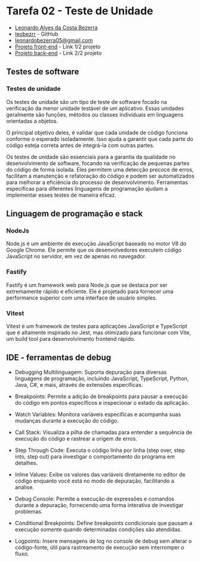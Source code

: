 # Tarefa 02 - Teste de Unidade

* [Leonardo Alves da Costa Bezerra](https://www.instagram.com/leobezrr_/)
* [leobezrr](https://github.com/leonardobezrr) - GitHub
* leonardobezerra05@gmail.com
* [Projeto front-end](https://github.com/leonardobezrr/sig-estoque-front-end) - Link 1/2 projeto
* [Projeto back-end](https://github.com/leonardobezrr/sig-estoque-back-end) - Link 2/2 projeto

## Testes de software

### Testes de unidade
Os testes de unidade são um tipo de teste de software focado na verificação da menor unidade testável de um aplicativo. Essas unidades geralmente são funções, métodos ou classes individuais em linguagens orientadas a objetos.

O principal objetivo deles, é validar que cada unidade de código funciona conforme o esperado isoladamente. Isso ajuda a garantir que cada parte do código esteja correta antes de integrá-la com outras partes.

Os testes de unidade são essenciais para a garantia da qualidade no desenvolvimento de software, focando na verificação de pequenas partes do código de forma isolada. Eles permitem uma detecção precoce de erros, facilitam a manutenção e refatoração do código e podem ser automatizados para melhorar a eficiência do processo de desenvolvimento. Ferramentas específicas para diferentes linguagens de programação ajudam a implementar esses testes de maneira eficaz.

## Linguagem de programação e stack 
### NodeJs
Node.js é um ambiente de execução JavaScript baseado no motor V8 do Google Chrome. Ele permite que os desenvolvedores executem código JavaScript no servidor, em vez de apenas no navegador.

### Fastify
Fastify é um framework web para Node.js que se destaca por ser extremamente rápido e eficiente. Ele é projetado para fornecer uma performance superior com uma interface de usuário simples.

### Vitest
Vitest é um framework de testes para aplicações JavaScript e TypeScript que é altamente inspirado no Jest, mas otimizado para funcionar com Vite, um build tool para desenvolvimento frontend rápido.

## IDE - ferramentas de debug 
* Debugging Multilinguagem: Suporta depuração para diversas linguagens de programação, incluindo JavaScript, TypeScript, Python, Java, C#, e mais, através de extensões específicas.

* Breakpoints: Permite a adição de breakpoints para pausar a execução do código em pontos específicos e inspecionar o estado da aplicação.

* Watch Variables: Monitora variáveis específicas e acompanha suas mudanças durante a execução do código.

* Call Stack: Visualiza a pilha de chamadas para entender a sequência de execução do código e rastrear a origem de erros.

* Step Through Code: Executa o código linha por linha (step over, step into, step out) para investigar o comportamento do programa em detalhes.

* Inline Values: Exibe os valores das variáveis diretamente no editor de código enquanto você está no modo de depuração, facilitando a análise.

* Debug Console: Permite a execução de expressões e comandos durante a depuração, fornecendo uma forma interativa de investigar problemas.

* Conditional Breakpoints: Define breakpoints condicionais que pausam a execução somente quando determinadas condições são atendidas.

* Logpoints: Insere mensagens de log no console de debug sem alterar o código-fonte, útil para rastreamento de execução sem interromper o fluxo.